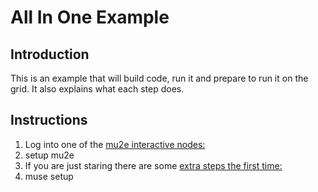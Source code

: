 # All In One Example

## Introduction

This is an example that will build code, run it and prepare to run it on the grid. It also explains what each step does.

## Instructions

1. Log into one of the [mu2e interactive nodes:](https://mu2ewiki.fnal.gov/wiki/ComputingTutorials#Interactive_logins)
1. setup mu2e
1. If you are just staring there are some [extra steps the first time:](FirstTime.md)
1. muse setup










